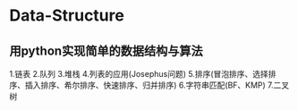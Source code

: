 # Data-Structure
## 用python实现简单的数据结构与算法
1.链表
2.队列
3.堆栈
4.列表的应用(Josephus问题)
5.排序(冒泡排序、选择排序、插入排序、希尔排序、快速排序、归并排序)
6.字符串匹配(BF、KMP)
7.二叉树
